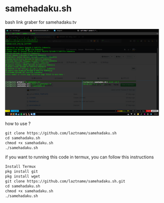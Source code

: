 # samehadaku.sh

bash link graber for samehadaku.tv

![example](https://raw.githubusercontent.com/laztname/samehadaku.sh/master/view.png)

how to use ?

```
git clone https://github.com/laztname/samehadaku.sh
cd samehadaku.sh
chmod +x samehadaku.sh
./samehadaku.sh
```

if you want to running this code in termux, you can follow this instructions
```
Install Termux
pkg install git
pkg install wget
git clone https://github.com/laztname/samehadaku.sh.git
cd samehadaku.sh
chmod +x samehadaku.sh
./samehadaku.sh
```
